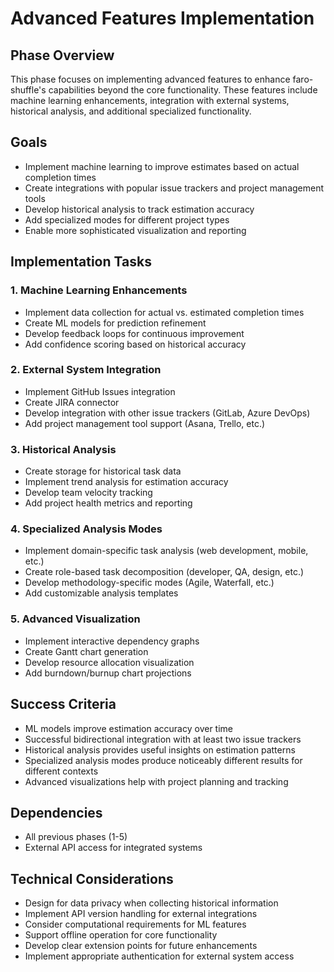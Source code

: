 # Advanced Features Implementation

## Phase Overview
This phase focuses on implementing advanced features to enhance faro-shuffle's capabilities beyond the core functionality. These features include machine learning enhancements, integration with external systems, historical analysis, and additional specialized functionality.

## Goals
- Implement machine learning to improve estimates based on actual completion times
- Create integrations with popular issue trackers and project management tools
- Develop historical analysis to track estimation accuracy
- Add specialized modes for different project types
- Enable more sophisticated visualization and reporting

## Implementation Tasks

### 1. Machine Learning Enhancements
- Implement data collection for actual vs. estimated completion times
- Create ML models for prediction refinement
- Develop feedback loops for continuous improvement
- Add confidence scoring based on historical accuracy

### 2. External System Integration
- Implement GitHub Issues integration
- Create JIRA connector
- Develop integration with other issue trackers (GitLab, Azure DevOps)
- Add project management tool support (Asana, Trello, etc.)

### 3. Historical Analysis
- Create storage for historical task data
- Implement trend analysis for estimation accuracy
- Develop team velocity tracking
- Add project health metrics and reporting

### 4. Specialized Analysis Modes
- Implement domain-specific task analysis (web development, mobile, etc.)
- Create role-based task decomposition (developer, QA, design, etc.)
- Develop methodology-specific modes (Agile, Waterfall, etc.)
- Add customizable analysis templates

### 5. Advanced Visualization
- Implement interactive dependency graphs
- Create Gantt chart generation
- Develop resource allocation visualization
- Add burndown/burnup chart projections

## Success Criteria
- ML models improve estimation accuracy over time
- Successful bidirectional integration with at least two issue trackers
- Historical analysis provides useful insights on estimation patterns
- Specialized analysis modes produce noticeably different results for different contexts
- Advanced visualizations help with project planning and tracking

## Dependencies
- All previous phases (1-5)
- External API access for integrated systems

## Technical Considerations
- Design for data privacy when collecting historical information
- Implement API version handling for external integrations
- Consider computational requirements for ML features
- Support offline operation for core functionality
- Develop clear extension points for future enhancements
- Implement appropriate authentication for external system access 